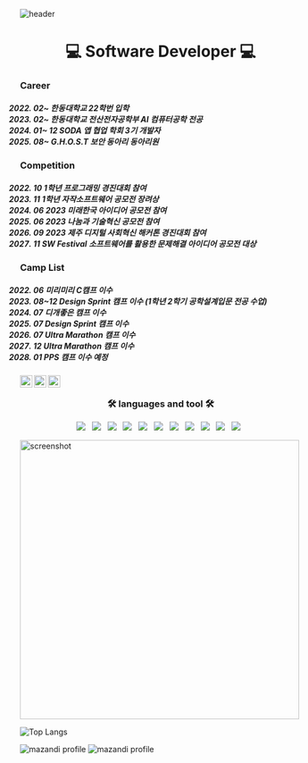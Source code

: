 ![header](https://capsule-render.vercel.app/api?type=wave&color=gradient&height=300&section=header&text=thisissolmi:>&fontSize=90)


<h1 align="center"> 💻 Software Developer 💻 </h1>


<h3 align="left">  Career  </h3>


<h5 align="left"> 
 
 2022. 02~ 한동대학교 22학번 입학 
 2023. 02~ 한동대학교 전산전자공학부 AI 컴퓨터공학 전공
 2023. 01~ 12 SODA 앱 협업 학회 3기 개발자
 2023. 08~ G.H.O.S.T 보안 동아리 동아리원 
  </h5>


<h3 align="left">   Competition  </h3>


<h5 align="left"> 

 2022. 10 1학년 프로그래밍 경진대회 참여
 2022. 11 1학년 자작소프트웨어 공모전 장려상 
 2023. 06 2023 미래한국 아이디어 공모전 참여
 2023. 06 2023 나눔과 기술혁신 공모전 참여 
 2023. 09 2023 제주 디지털 사회혁신 해커톤 경진대회 참여 
 2023. 11 SW Festival 소프트웨어를 활용한 문제해결 아이디어 공모전 대상 

 
  </h5>


<h3 align="left">   Camp List  </h3>


<h5 align="left"> 
 
2022. 06 미리미리 C캠프 이수
2022. 08~12 Design Sprint 캠프 이수  (1학년 2학기 공학설계입문 전공 수업)
2023. 07 디개좋은 캠프 이수
2023. 07 Design Sprint 캠프 이수 
2023. 07 Ultra Marathon 캠프 이수 
2023. 12 Ultra Marathon 캠프 이수
2024. 01 PPS 캠프 이수 예정 

  </h5>





<a href="https://www.youtube.com/channel/UC17rDYn5VhMNpK2guYTyepQ" target="_blank">
  <img align="left" alt="solmi's Youtube" width="22px" src="https://raw.githubusercontent.com/rahuldkjain/github-profile-readme-generator/master/src/images/icons/Social/youtube.svg" />
</a>

<a href="https://www.linkedin.com/in/thisisolmi/" target="_blank">
  <img align="left" alt="solmi's Linkedin" width="22px" src="https://raw.githubusercontent.com/hussainweb/hussainweb/main/icons/linkedin.png" />
</a>

<a href="https://www.instagram.com/dev_solmi/" target="_blank">
  <img align="left" alt="solmi's Instagram" width="22px" src="https://raw.githubusercontent.com/hussainweb/hussainweb/main/icons/instagram.png" />
</a>


  
<br/>



<h3 align="center"><b>🛠 languages and tool 🛠</b></h3>
<p align="center">
  <img src="https://img.shields.io/badge/Swift-E34F26?style=flat-square&logo=Swift&logoColor=white"/></a> &nbsp
<img src="https://img.shields.io/badge/HTML5-E34F26?style=flat-square&logo=HTML5&logoColor=white"/></a> &nbsp
<img src="https://img.shields.io/badge/JavaScript-F7DF1E?style=flat-square&logo=JavaScript&logoColor=white"/></a> &nbsp
<img src="https://img.shields.io/badge/Node.js-339933?style=flat-square&logo=Node.js&logoColor=white"/></a> &nbsp
<img src="https://img.shields.io/badge/React-61DAFB?style=flat&logo=React&logoColor=white"/></a> &nbsp
 <img src="https://img.shields.io/badge/Dart-0175C2?style=flat&logo=Dart&logoColor=white"/></a> &nbsp
     <img src="https://img.shields.io/badge/Flutter-02569B?style=flat&logo=Flutter&logoColor=white"/></a> &nbsp
      <img src="https://img.shields.io/badge/C++-00599C?style=flat&logo=C++&logoColor=white"/></a> &nbsp
        <img src="https://img.shields.io/badge/C-A8B9CC?style=flat&logo=C&logoColor=white"/></a> &nbsp
        <img src="https://img.shields.io/badge/CSS3-1572B6?style=flat-square&logo=CSS3&logoColor=white"/></a> &nbsp
        <img src="https://img.shields.io/badge/Python-3776AB?style=flat-square&logo=Python&logoColor=white"/></a> &nbsp
          
        


   
  
</p>


<a href="http://lovera.maxam.now.sh/">
    <img src="https://user-images.githubusercontent.com/25841814/79395484-5081ae80-7fac-11ea-9e27-ac91472e31dd.png" alt="screenshot" width="500">
  </a>



![Top Langs](https://github-readme-stats.vercel.app/api/top-langs/?username=thisissolmi&layout=compact&theme=tokyonight)





![mazandi profile](http://mazandi.herokuapp.com/api?handle=oksk6685)
![mazandi profile](http://mazandi.herokuapp.com/api/random?tier=platinum&theme=warm)
